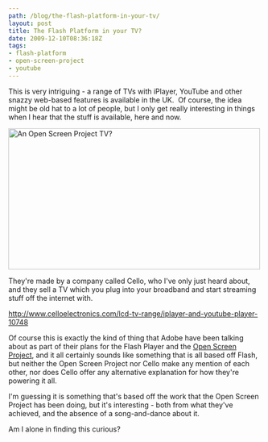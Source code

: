 ```yaml
---
path: /blog/the-flash-platform-in-your-tv/
layout: post
title: The Flash Platform in your TV?
date: 2009-12-10T08:36:18Z
tags:
- flash-platform
- open-screen-project
- youtube
---
```


This is very intriguing - a range of TVs with iPlayer, YouTube and other snazzy web-based features is available in the UK.  Of course, the idea might be old hat to a lot of people, but I only get really interesting in things when I hear that the stuff is available, here and now.

<img class="alignnone size-full wp-image-1068" title="An Open Screen Project TV?" src="http://uploads.psyked.co.uk/2009/12/openscreentv.jpg" alt="An Open Screen Project TV?" width="500" height="280" />

They're made by a company called Cello, who I've only just heard about, and they sell a TV which you plug into your broadband and start streaming stuff off the internet with.

<a href="http://www.celloelectronics.com/lcd-tv-range/iplayer-and-youtube-player-10748">http://www.celloelectronics.com/lcd-tv-range/iplayer-and-youtube-player-10748</a>

Of course this is exactly the kind of thing that Adobe have been talking about as part of their plans for the Flash Player and the <a href="http://www.openscreenproject.org/" target="_blank">Open Screen Project</a>, and it all certainly sounds like something that is all based off Flash, but neither the Open Screen Project nor Cello make any mention of each other, nor does Cello offer any alternative explanation for how they're powering it all.

I'm guessing it is something that's based off the work that the Open Screen Project has been doing, but it's interesting - both from what they've achieved, and the absence of a song-and-dance about it.

Am I alone in finding this curious?